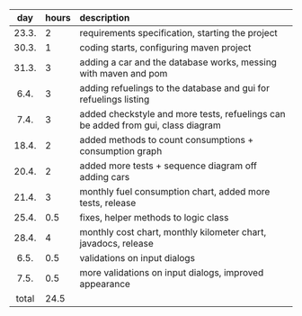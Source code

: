 | day | hours | description  |
| :----:|:-----| :-----|
| 23.3. | 2    | requirements specification, starting the project |
| 30.3. | 1    | coding starts, configuring maven project |
| 31.3. | 3    | adding a car and the database works, messing with maven and pom |
| 6.4.  | 3    | adding refuelings to the database and gui for refuelings listing |
| 7.4.  | 3    | added checkstyle and more tests, refuelings can be added from gui, class diagram |
| 18.4. | 2    | added methods to count consumptions + consumption graph |
| 20.4. | 2    | added more tests + sequence diagram off adding cars |
| 21.4. | 3    | monthly fuel consumption chart, added more tests, release |
| 25.4. | 0.5  | fixes, helper methods to logic class |
| 28.4. | 4    | monthly cost chart, monthly kilometer chart, javadocs, release |
| 6.5.  | 0.5  | validations on input dialogs |
| 7.5.  | 0.5  | more validations on input dialogs, improved appearance |
| total | 24.5 |  |
